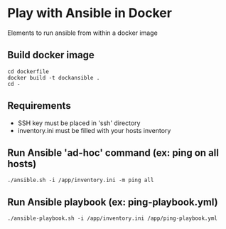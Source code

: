 # Play with Ansible in Docker

Elements to run ansible from within a docker image 

## Build docker image

```
cd dockerfile
docker build -t dockansible .
cd -
```

## Requirements

* SSH key must be placed in 'ssh' directory
* inventory.ini must be filled with your hosts inventory

## Run Ansible 'ad-hoc' command (ex: ping on all hosts)

```
./ansible.sh -i /app/inventory.ini -m ping all
```

## Run Ansible playbook (ex: ping-playbook.yml)

```
./ansible-playbook.sh -i /app/inventory.ini /app/ping-playbook.yml
```
